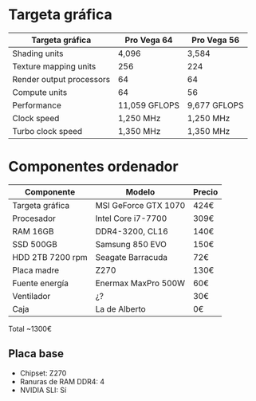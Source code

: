 # Targeta gráfica


| **Targeta gráfica**		| Pro Vega 64	| Pro Vega 56   |
| ------------------------- | ------------- | ------------- |
| Shading units				| 4,096			| 3,584			|
| Texture mapping units		| 256			| 224			|
| Render output processors	| 64			| 64			|
| Compute units				| 64			| 56			|
| Performance               | 11,059 GFLOPS	| 9,677 GFLOPS	|
| Clock speed				| 1,250 MHz		| 1,250 MHz		|
| Turbo clock speed			| 1,350 MHz		| 1,350 MHz		|

Componentes ordenador
=====================

| Componente       | Modelo               | Precio |
| ---------------- | -------------------- | ------ |
| Targeta gráfica  | MSI GeForce GTX 1070 | 424€   |
| Procesador       | Intel Core i7-7700   | 309€   |
| RAM 16GB         | DDR4-3200, CL16      | 140€   |
| SSD 500GB        | Samsung 850 EVO      | 150€   |
| HDD 2TB 7200 rpm | Seagate Barracuda    | 72€    |
| Placa madre      | Z270                 | 130€   |
| Fuente energía   | Enermax MaxPro 500W  | 60€    |
| Ventilador       | ¿?                   | 30€    |
| Caja             | La de Alberto        | 0€     |

Total ~1300€


Placa base
----------
 * Chipset: Z270
 * Ranuras de RAM DDR4: 4
 * NVIDIA SLI: Sí
